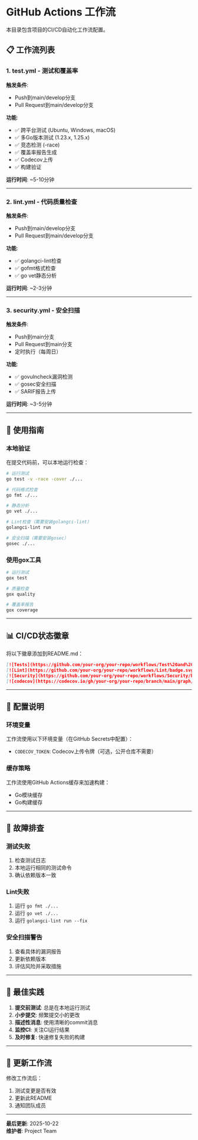 # GitHub Actions 工作流

本目录包含项目的CI/CD自动化工作流配置。

## 📋 工作流列表

### 1. test.yml - 测试和覆盖率

**触发条件**:
- Push到main/develop分支
- Pull Request到main/develop分支

**功能**:
- ✅ 跨平台测试 (Ubuntu, Windows, macOS)
- ✅ 多Go版本测试 (1.23.x, 1.25.x)
- ✅ 竞态检测 (-race)
- ✅ 覆盖率报告生成
- ✅ Codecov上传
- ✅ 构建验证

**运行时间**: ~5-10分钟

---

### 2. lint.yml - 代码质量检查

**触发条件**:
- Push到main/develop分支
- Pull Request到main/develop分支

**功能**:
- ✅ golangci-lint检查
- ✅ gofmt格式检查
- ✅ go vet静态分析

**运行时间**: ~2-3分钟

---

### 3. security.yml - 安全扫描

**触发条件**:
- Push到main分支
- Pull Request到main分支
- 定时执行（每周日）

**功能**:
- ✅ govulncheck漏洞检测
- ✅ gosec安全扫描
- ✅ SARIF报告上传

**运行时间**: ~3-5分钟

---

## 🚀 使用指南

### 本地验证

在提交代码前，可以本地运行检查：

```bash
# 运行测试
go test -v -race -cover ./...

# 代码格式检查
go fmt ./...

# 静态分析
go vet ./...

# Lint检查（需要安装golangci-lint）
golangci-lint run

# 安全扫描（需要安装gosec）
gosec ./...
```

### 使用gox工具

```bash
# 运行测试
gox test

# 质量检查
gox quality

# 覆盖率报告
gox coverage
```

---

## 📊 CI/CD状态徽章

将以下徽章添加到README.md：

```markdown
[![Tests](https://github.com/your-org/your-repo/workflows/Test%20and%20Coverage/badge.svg)](https://github.com/your-org/your-repo/actions)
[![Lint](https://github.com/your-org/your-repo/workflows/Lint/badge.svg)](https://github.com/your-org/your-repo/actions)
[![Security](https://github.com/your-org/your-repo/workflows/Security/badge.svg)](https://github.com/your-org/your-repo/actions)
[![codecov](https://codecov.io/gh/your-org/your-repo/branch/main/graph/badge.svg)](https://codecov.io/gh/your-org/your-repo)
```

---

## 🔧 配置说明

### 环境变量

工作流使用以下环境变量（在GitHub Secrets中配置）：

- `CODECOV_TOKEN`: Codecov上传令牌（可选，公开仓库不需要）

### 缓存策略

工作流使用GitHub Actions缓存来加速构建：
- Go模块缓存
- Go构建缓存

---

## 🐛 故障排查

### 测试失败

1. 检查测试日志
2. 本地运行相同的测试命令
3. 确认依赖版本一致

### Lint失败

1. 运行 `go fmt ./...`
2. 运行 `go vet ./...`
3. 运行 `golangci-lint run --fix`

### 安全扫描警告

1. 查看具体的漏洞报告
2. 更新依赖版本
3. 评估风险并采取措施

---

## 📝 最佳实践

1. **提交前测试**: 总是在本地运行测试
2. **小步提交**: 频繁提交小的更改
3. **描述性消息**: 使用清晰的commit消息
4. **监控CI**: 关注CI运行结果
5. **及时修复**: 快速修复失败的构建

---

## 🔄 更新工作流

修改工作流后：
1. 测试变更是否有效
2. 更新此README
3. 通知团队成员

---

**最后更新**: 2025-10-22  
**维护者**: Project Team

